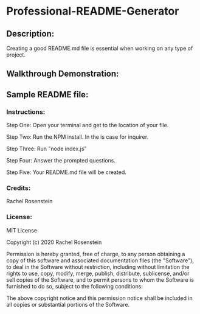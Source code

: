 # Professional-README-Generator

## Description:
Creating a good README.md file is essential when working on any type of project.

## Walkthrough Demonstration:

## Sample README file:

### Instructions:
Step One:
Open your terminal and get to the location of your file.

Step Two:
Run the NPM install. In the is case for inquirer.

Step Three:
Run "node index.js"

Step Four:
Answer the prompted questions.

Step Five:
Your README.md file will be created. 

### Credits:
Rachel Rosenstein

### License:
MIT License

Copyright (c) 2020 Rachel Rosenstein

Permission is hereby granted, free of charge, to any person obtaining a copy of this software and associated documentation files (the "Software"), to deal in the Software without restriction, including without limitation the rights to use, copy, modify, merge, publish, distribute, sublicense, and/or sell copies of the Software, and to permit persons to whom the Software is furnished to do so, subject to the following conditions:

The above copyright notice and this permission notice shall be included in all copies or substantial portions of the Software.





